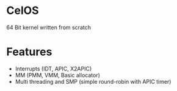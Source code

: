 # CelOS
64 Bit kernel written from scratch

# Features
- Interrupts (IDT, APIC, X2APIC)
- MM (PMM, VMM, Basic allocator)
- Multi threading and SMP (simple round-robin with APIC timer)
